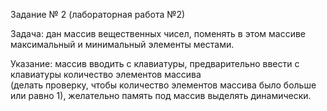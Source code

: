 Задание № 2 (лабораторная работа №2)

Задача: дан массив вещественных чисел, поменять в этом массиве максимальный и минимальный элементы местами.

Указание: массив вводить с клавиатуры, предварительно ввести с клавиатуры количество элементов массива \
(делать проверку, чтобы количество элементов массива было больше или равно 1), желательно память под массив выделять динамически.
